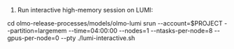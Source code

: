 
1. Run interactive high-memory session on LUMI:

cd olmo-release-processes/models/olmo-lumi
srun --account=$PROJECT --partition=largemem --time=04:00:00 --nodes=1 --ntasks-per-node=8 --gpus-per-node=0 --pty ./lumi-interactive.sh

